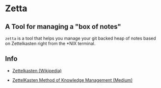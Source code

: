 # Zetta
## A Tool for managing a "box of notes"
```zetta``` is a tool that helps you manage your git backed heap of notes based on Zettelkasten
right from the \*NIX terminal.


## Info
- [Zettelkasten (Wikipedia)](https://en.wikipedia.org/wiki/Zettelkasten)

- [ZettelKasten Method of Knowledge Management (Medium)](https://medium.com/@mosessampaul/zettelkasten-method-of-knowledge-management-the-second-brain-218108942514)
